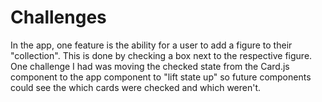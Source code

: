 

# Challenges

In the app, one feature is the ability for a user to add a figure to their "collection". This is done by checking a box next to the respective figure. One challenge I had was moving the checked state from the Card.js component to the app component to "lift state up" so future components could see the which cards were checked and which weren't.
